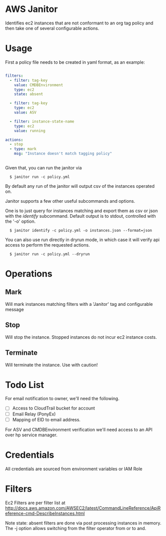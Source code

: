
# AWS Janitor



Identifies ec2 instances that are not conformant to an org tag policy
and then take one of several configurable actions.

# Usage

First a policy file needs to be created in yaml format, as an example:

```yaml

filters:
  - filter: tag-key
    value: CMDBEnvironment
    type: ec2  
    state: absent

  - filter: tag-key
    type: ec2
    value: ASV

  - filter: instance-state-name
    type: ec2  
    value: running

actions:
  - stop
  - type: mark
    msg: "Instance doesn't match tagging policy" 
     

```

Given that, you can run the janitor via

```
  $ janitor run -c policy.yml
```
By default any run of the janitor will output csv of the instances operated on.


Janitor supports a few other useful subcommands and options.

One is to just query for instances matching and export them as csv or json with
the *identify* subcommand. Default output is to stdout, controlled with the
'-o' option.

```
  $ janitor identify -c policy.yml -o instances.json --format=json
```

You can also use run directly in dryrun mode, in which case it will verify api
access to perform the requested actions.

```
  $ janitor run -c policy.yml --dryrun
```

# Operations

## Mark

Will mark instances matching filters with a 'Janitor' tag and configurable message


## Stop

Will stop the instance. Stopped instances do not incur ec2 instance costs.

## Terminate

Will terminate the instance. Use with caution!

# Todo List

For email notification to owner, we'll need the following.

- [ ] Access to CloudTrail bucket for account
- [ ] Email Relay (PonyEx) 
- [ ] Mapping of EID to email address.

For ASV and CMDBEnvironment verification we'll need access to an API over hp service manager.


# Credentials

All credentials are sourced from environment variables or IAM Role

# Filters

Ec2 Filters are per filter list at
http://docs.aws.amazon.com/AWSEC2/latest/CommandLineReference/ApiReference-cmd-DescribeInstances.html

Note state: absent filters are done via post processing instances in
memory. The -j option allows switching from the filter operator from
or to and.

    

  




